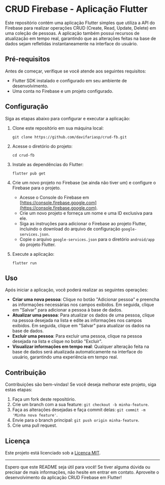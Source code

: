 # CRUD Firebase - Aplicação Flutter

Este repositório contém uma aplicação Flutter simples que utiliza a API do Firebase para realizar operações CRUD (Create, Read, Update, Delete) em uma coleção de pessoas. A aplicação também possui recursos de atualização em tempo real, garantindo que as alterações feitas na base de dados sejam refletidas instantaneamente na interface do usuário.

## Pré-requisitos

Antes de começar, verifique se você atende aos seguintes requisitos:

- Flutter SDK instalado e configurado em seu ambiente de desenvolvimento.
- Uma conta no Firebase e um projeto configurado.

## Configuração

Siga as etapas abaixo para configurar e executar a aplicação:

1. Clone este repositório em sua máquina local:

   ```shell
   git clone https://github.com/davifariasp/crud-fb.git
   ```

2. Acesse o diretório do projeto:

   ```shell
   cd crud-fb
   ```

3. Instale as dependências do Flutter:

   ```shell
   flutter pub get
   ```

4. Crie um novo projeto no Firebase (se ainda não tiver um) e configure o Firebase para o projeto.

   - Acesse o Console do Firebase em [https://console.firebase.google.com](https://console.firebase.google.com).
   - Crie um novo projeto e forneça um nome e uma ID exclusiva para ele.
   - Siga as instruções para adicionar o Firebase ao projeto Flutter, incluindo o download do arquivo de configuração `google-services.json`.
   - Copie o arquivo `google-services.json` para o diretório `android/app` do projeto Flutter.

5. Execute a aplicação:

   ```shell
   flutter run
   ```

## Uso

Após iniciar a aplicação, você poderá realizar as seguintes operações:

- **Criar uma nova pessoa**: Clique no botão "Adicionar pessoa" e preencha as informações necessárias nos campos exibidos. Em seguida, clique em "Salvar" para adicionar a pessoa à base de dados.
- **Atualizar uma pessoa**: Para atualizar os dados de uma pessoa, clique na pessoa desejada na lista e edite as informações nos campos exibidos. Em seguida, clique em "Salvar" para atualizar os dados na base de dados.
- **Excluir uma pessoa**: Para excluir uma pessoa, clique na pessoa desejada na lista e clique no botão "Excluir".
- **Visualizar informações em tempo real**: Qualquer alteração feita na base de dados será atualizada automaticamente na interface do usuário, garantindo uma experiência em tempo real.

## Contribuição

Contribuições são bem-vindas! Se você deseja melhorar este projeto, siga estas etapas:

1. Faça um fork deste repositório.
2. Crie um branch com a sua feature: `git checkout -b minha-feature`.
3. Faça as alterações desejadas e faça commit delas: `git commit -m 'Minha nova feature'`.
4. Envie para o branch principal: `git push origin minha-feature`.
5. Crie uma pull request.

## Licença

Este projeto está licenciado sob a [Licença MIT](LICENSE).

---

Espero que este README seja útil para você! Se tiver alguma dúvida ou precisar de mais informações, não hesite em entrar em contato. Aproveite o desenvolvimento da aplicação CRUD Firebase em Flutter!
